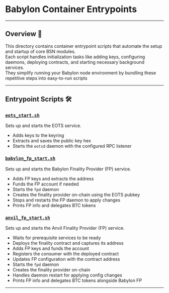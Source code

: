 <p align="center">  
  <h1>Babylon Container Entrypoints</h1>  
</p>

---

## Overview 🚀

This directory contains container entrypoint scripts that automate the setup and startup of core BSN modules.  
Each script handles initialization tasks like adding keys, configuring daemons, deploying contracts, and starting necessary background services.  
They simplify running your Babylon node environment by bundling these repetitive steps into easy-to-run scripts

---

## Entrypoint Scripts 🛠️

### [`eots_start.sh`](./eots_start.sh)  
Sets up and starts the EOTS service.  
- Adds keys to the keyring  
- Extracts and saves the public key hex  
- Starts the `eotsd` daemon with the configured RPC listener  

### [`babylon_fp_start.sh`](./babylon_fp_start.sh)
Sets up and starts the Babylon Finality Provider (FP) service.  
- Adds FP keys and extracts the address  
- Funds the FP account if needed  
- Starts the `fpd` daemon  
- Creates the finality provider on-chain using the EOTS pubkey  
- Stops and restarts the FP daemon to apply changes  
- Prints FP info and delegates BTC tokens  

### [`anvil_fp_start.sh`](./anvil_fp_start.sh)
Sets up and starts the Anvil Finality Provider (FP) service.  
- Waits for prerequisite services to be ready  
- Deploys the finality contract and captures its address  
- Adds FP keys and funds the account  
- Registers the consumer with the deployed contract  
- Updates FP configuration with the contract address  
- Starts the `fpd` daemon  
- Creates the finality provider on-chain  
- Handles daemon restart for applying config changes  
- Prints FP info and delegates BTC tokens alongside Babylon FP  

---
